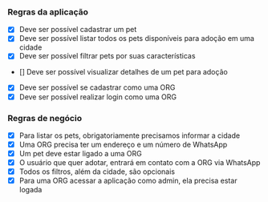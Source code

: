 ### Regras da aplicação

- [X] Deve ser possível cadastrar um pet
- [X] Deve ser possível listar todos os pets disponíveis para adoção em uma cidade
- [X] Deve ser possível filtrar pets por suas características
- [] Deve ser possível visualizar detalhes de um pet para adoção
- [X] Deve ser possível se cadastrar como uma ORG
- [X] Deve ser possível realizar login como uma ORG

### Regras de negócio

- [X] Para listar os pets, obrigatoriamente precisamos informar a cidade
- [X] Uma ORG precisa ter um endereço e um número de WhatsApp
- [X] Um pet deve estar ligado a uma ORG
- [X] O usuário que quer adotar, entrará em contato com a ORG via WhatsApp
- [X] Todos os filtros, além da cidade, são opcionais
- [X] Para uma ORG acessar a aplicação como admin, ela precisa estar logada